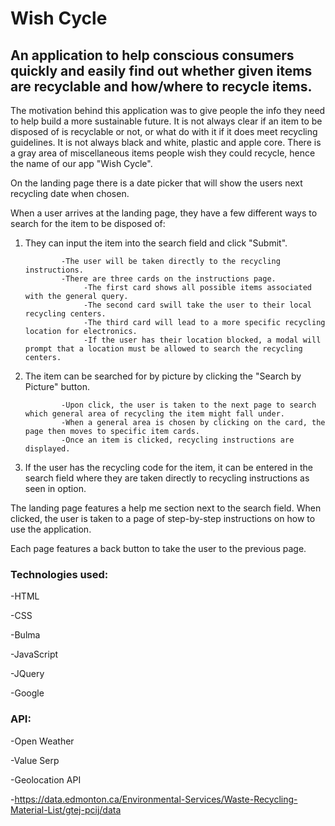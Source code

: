 # Wish Cycle

## An application to help conscious consumers quickly and easily find out whether given items are recyclable and how/where to recycle items.

The motivation behind this application was to give people the info they need to help build a more sustainable future. It is not always clear if an item to be disposed of is recyclable or not, or what do with it if it does meet recycling guidelines. It is not always black and white, plastic and apple core. There is a gray area of miscellaneous items people wish they could recycle, hence the name of our app "Wish Cycle". 

On the landing page there is a date picker that will show the users next recycling date when chosen.

When a user arrives at the landing page, they have a few different ways to search for the item to be disposed of:
1. They can input the item into the search field and click "Submit".

               -The user will be taken directly to the recycling instructions.
               -There are three cards on the instructions page. 
                    -The first card shows all possible items associated with the general query.
                    -The second card swill take the user to their local recycling centers.
                    -The third card will lead to a more specific recycling location for electronics. 
                    -If the user has their location blocked, a modal will prompt that a location must be allowed to search the recycling centers.
                    
2. The item can be searched for by picture by clicking the "Search by Picture" button.

               -Upon click, the user is taken to the next page to search which general area of recycling the item might fall under.
               -When a general area is chosen by clicking on the card, the page then moves to specific item cards.
               -Once an item is clicked, recycling instructions are displayed.
               
3. If the user has the recycling code for the item, it can be entered in the search field where they are taken directly to recycling instructions as seen in option.

The landing page features a help me section next to the search field. When clicked, the user is taken to a page of step-by-step instructions on how to use the application. 

Each page features a back button to take the user to the previous page. 

### Technologies used:

-HTML

-CSS

-Bulma

-JavaScript

-JQuery

-Google


### API:

-Open Weather

-Value Serp

-Geolocation API

-https://data.edmonton.ca/Environmental-Services/Waste-Recycling-Material-List/gtej-pcij/data






